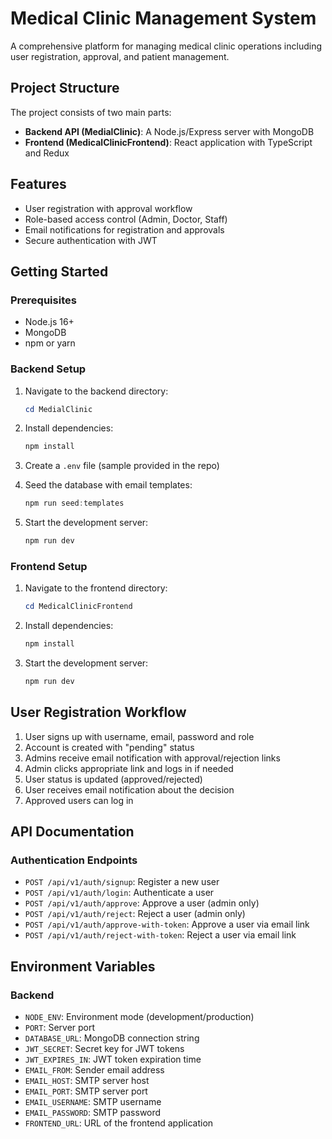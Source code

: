 # Medical Clinic Management System

A comprehensive platform for managing medical clinic operations including user registration, approval, and patient management.

## Project Structure

The project consists of two main parts:
- **Backend API (MedialClinic)**: A Node.js/Express server with MongoDB
- **Frontend (MedicalClinicFrontend)**: React application with TypeScript and Redux

## Features

- User registration with approval workflow
- Role-based access control (Admin, Doctor, Staff)
- Email notifications for registration and approvals
- Secure authentication with JWT

## Getting Started

### Prerequisites

- Node.js 16+
- MongoDB
- npm or yarn

### Backend Setup

1. Navigate to the backend directory:
   ```powershell
   cd MedialClinic
   ```

2. Install dependencies:
   ```powershell
   npm install
   ```

3. Create a `.env` file (sample provided in the repo)

4. Seed the database with email templates:
   ```powershell
   npm run seed:templates
   ```

5. Start the development server:
   ```powershell
   npm run dev
   ```

### Frontend Setup

1. Navigate to the frontend directory:
   ```powershell
   cd MedicalClinicFrontend
   ```

2. Install dependencies:
   ```powershell
   npm install
   ```

3. Start the development server:
   ```powershell
   npm run dev
   ```

## User Registration Workflow

1. User signs up with username, email, password and role
2. Account is created with "pending" status
3. Admins receive email notification with approval/rejection links
4. Admin clicks appropriate link and logs in if needed
5. User status is updated (approved/rejected)
6. User receives email notification about the decision
7. Approved users can log in

## API Documentation

### Authentication Endpoints

- `POST /api/v1/auth/signup`: Register a new user
- `POST /api/v1/auth/login`: Authenticate a user
- `POST /api/v1/auth/approve`: Approve a user (admin only)
- `POST /api/v1/auth/reject`: Reject a user (admin only)
- `POST /api/v1/auth/approve-with-token`: Approve a user via email link
- `POST /api/v1/auth/reject-with-token`: Reject a user via email link

## Environment Variables

### Backend

- `NODE_ENV`: Environment mode (development/production)
- `PORT`: Server port
- `DATABASE_URL`: MongoDB connection string
- `JWT_SECRET`: Secret key for JWT tokens
- `JWT_EXPIRES_IN`: JWT token expiration time
- `EMAIL_FROM`: Sender email address
- `EMAIL_HOST`: SMTP server host
- `EMAIL_PORT`: SMTP server port
- `EMAIL_USERNAME`: SMTP username
- `EMAIL_PASSWORD`: SMTP password
- `FRONTEND_URL`: URL of the frontend application
